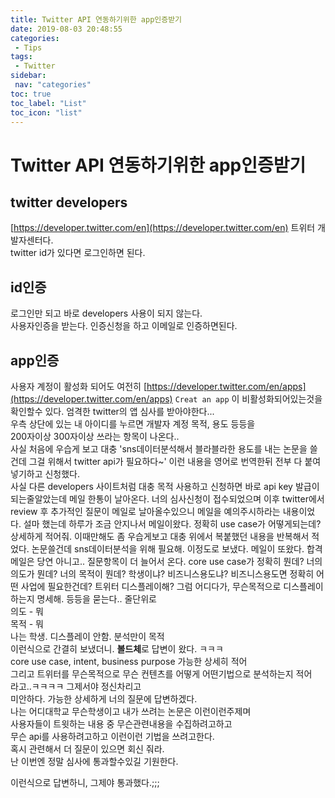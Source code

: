 ```yaml
---
title: Twitter API 연동하기위한 app인증받기
date: 2019-08-03 20:48:55
categories: 
 - Tips
tags: 
 - Twitter
sidebar:
 nav: "categories"
toc: true
toc_label: "List"
toc_icon: "list"
---
```


# Twitter API 연동하기위한 app인증받기

## twitter developers
[https://developer.twitter.com/en](https://developer.twitter.com/en)
트위터 개발자센터다.  
twitter id가 있다면 로그인하면 된다.  

## id인증
로그인만 되고 바로 developers 사용이 되지 않는다.  
사용자인증을 받는다. 인증신청을 하고 이메일로 인증하면된다.  

## app인증
사용자 계정이 활성화 되어도 여전히 
[https://developer.twitter.com/en/apps](https://developer.twitter.com/en/apps) 
`Creat an app` 이 비활성화되어있는것을 확인할수 있다.
엄격한 twitter의 앱 심사를 받아야한다...  
우측 상단에 있는 내 아이디를 누르면 개발자 계정 목적, 용도 등등을  
200자이상 300자이상 쓰라는 항목이 나온다..  
사실 처음에 우습게 보고 대충 'sns데이터분석해서 블라블라한 용도를 내는 논문을 쓸건데 그걸 위해서 twitter api가 필요하다~' 이런 내용을 영어로 번역한뒤 전부 다 붙여넣기하고 신청했다.  
사실 다른 developers 사이트처럼 대충 목적 사용하고 신청하면 바로 api key 발급이 되는줄알았는데
메일 한통이 날아온다. 너의 심사신청이 접수되었으며 이후 twitter에서 review 후 추가적인 질문이 메일로 날아올수있으니
메일을 예의주시하라는 내용이었다. 
설마 했는데 하루가 조금 안지나서 메일이왔다. 
정확히 use case가 어떻게되는데? 상세하게 적어줘.
이때만해도 좀 우습게보고 대충 위에서 복붙했던 내용을 반복해서 적었다.
논문쓸건데 sns데이터분석을 위해 필요해. 이정도로 보냈다.
메일이 또왔다. 합격 메일은 당연 아니고.. 질문항목이 더 늘어서 온다.
core use case가 정확히 뭔데? 
너의 의도가 뭔데?
너의 목적이 뭔데?
학생이냐?
비즈니스용도냐?
비즈니스용도면 정확히 어떤 사업에 필요한건데? 
트위터 디스플레이해? 그럼 어디다가, 무슨목적으로 디스플레이하는지 명세해.
등등을 묻는다..
줄단위로  
의도 - 뭐  
목적 - 뭐  
나는 학생. 디스플레이 안함. 분석만이 목적  
이런식으로 간결히 보냈더니.
**볼드체**로 답변이 왔다. ㅋㅋㅋ  
core use case, intent, business purpose  가능한 상세히 적어   
그리고 트위터를 무슨목적으로 무슨 컨텐츠를 어떻게 어떤기법으로 분석하는지 적어   
라고..ㅋㅋㅋㅋ
그제서야 정신차리고  
미안하다. 가능한 상세하게 너의 질문에 답변하겠다.  
나는 어디대학교 무슨학생이고 내가 쓰려는 논문은 이런이런주제며  
사용자들이 트윗하는 내용 중 무슨관련내용을 수집하려고하고  
무슨 api를 사용하려고하고 이런이런 기법을 쓰려고한다.  
혹시 관련해서 더 질문이 있으면 회신 줘라.  
난 이번엔 정말 심사에 통과할수있길 기원한다.  

이런식으로 답변하니, 그제야 통과했다.;;;  
